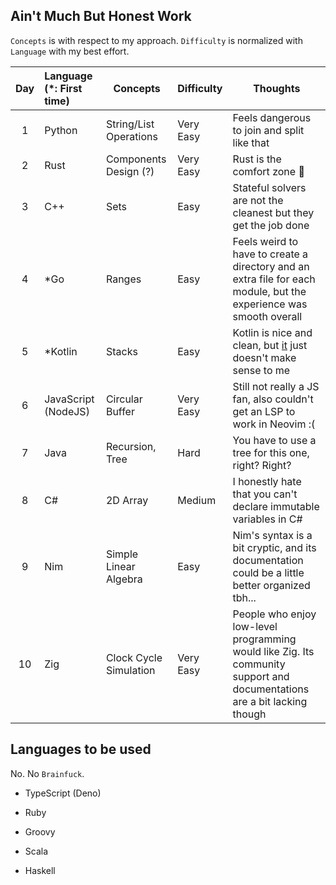 ## Ain't Much But Honest Work

`Concepts` is with respect to my approach. `Difficulty` is normalized with `Language` with my best effort.

| Day | Language (\*: First time) | Concepts               | Difficulty | Thoughts                                                                                                                                             |
| :-: | :------------------------ | ---------------------- | ---------- | ---------------------------------------------------------------------------------------------------------------------------------------------------- |
|  1  | Python                    | String/List Operations | Very Easy  | Feels dangerous to join and split like that                                                                                                          |
|  2  | Rust                      | Components Design (?)  | Very Easy  | Rust is the comfort zone 🦀                                                                                                                          |
|  3  | C++                       | Sets                   | Easy       | Stateful solvers are not the cleanest but they get the job done                                                                                      |
|  4  | \*Go                      | Ranges                 | Easy       | Feels weird to have to create a directory and an extra file for each module, but the experience was smooth overall                                   |
|  5  | \*Kotlin                  | Stacks                 | Easy       | Kotlin is nice and clean, but [it](https://github.com/LittleGents/advent-of-code-2022-pun/blob/main/day5/main.kt#L132) just doesn't make sense to me |
|  6  | JavaScript (NodeJS)       | Circular Buffer        | Very Easy  | Still not really a JS fan, also couldn't get an LSP to work in Neovim :(                                                                             |
|  7  | Java                      | Recursion, Tree        | Hard       | You have to use a tree for this one, right? Right?                                                                                                   |
|  8  | C#                        | 2D Array               | Medium     | I honestly hate that you can't declare immutable variables in C#                                                                                     |
|  9  | Nim                       | Simple Linear Algebra  | Easy       | Nim's syntax is a bit cryptic, and its documentation could be a little better organized tbh...                                                       |
| 10  | Zig                       | Clock Cycle Simulation | Very Easy  | People who enjoy low-level programming would like Zig. Its community support and documentations are a bit lacking though                             |

## Languages to be used

No. No `Brainfuck`.

-   TypeScript (Deno)

-   Ruby

-   Groovy

-   Scala

-   Haskell
